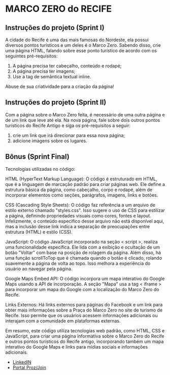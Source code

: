 # MARCO ZERO do RECIFE

## Instruções do projeto (Sprint I)

A cidade do Recife é uma das mais famosas do Nordeste, ela possui diversos pontos turísticos e um deles é o Marco Zero. Sabendo disso, crie uma página HTML, falando sobre esse ponto turístico de acordo com os seguintes pré-requisitos:

 1. A página precisa ter cabeçalho, conteúdo e rodapé;
 2. A página precisa ter imagens;
 3. Use a tag de semântica textual inline.

 Abuse de sua criatividade para a criação da página!

## Instruções do projeto (Sprint II)

Com a página sobre o Marco Zero feita, é necessário de uma outra página e de um link que leve até ela. Na nova página, fale sobre dois outros pontos turísticos do Recife Antigo e siga os pré-requisitos a seguir:

 1. crie um link que irá direcionar para essa nova página;
 2. adicione imagens sobre os lugares.

## Bônus (Sprint Final)

Tecnologias utilizadas no código:

HTML (HyperText Markup Language): O código é estruturado em HTML, que é a linguagem de marcação padrão para criar páginas web. Ele define a estrutura básica da página, como cabeçalho, corpo e rodapé, além de incorporar elementos como seções, parágrafos, imagens, links e botões.

CSS (Cascading Style Sheets): O código faz referência a um arquivo de estilo externo chamado "styles.css". Isso sugere o uso de CSS para estilizar a página, definindo propriedades visuais como cores, fontes e layout. Infelizmente, o conteúdo específico desse arquivo não está disponível aqui, mas a inclusão desse link indica a separação de preocupações entre estrutura (HTML) e estilo (CSS).

JavaScript: O código JavaScript incorporado na seção < script >, realiza uma funcionalidade específica. Ele lida com a exibição e ocultação de um botão "Voltar" com base na posição de rolagem da página. Além disso, há uma função scrollToTop que é chamada quando o botão é clicado, rolando suavemente a página de volta ao topo. Isso melhora a experiência do usuário ao navegar pela página.

Google Maps Embed API: O código incorpora um mapa interativo do Google Maps usando a API de incorporação. A seção "Mapa" usa a tag < iframe >  para incorporar um mapa do Google com a localização do Marco Zero do Recife.

Links Externos: Há links externos para páginas do Facebook e um link para obter mais informações sobre a Praça do Marco Zero no site de turismo de Recife. Isso permite que os usuários acessem informações adicionais ou interajam com a comunidade em plataformas externas.

Em resumo, este código utiliza tecnologias web padrão, como HTML, CSS e JavaScript, para criar uma página informativa sobre o Marco Zero do Recife e outros pontos turisticos do Recife antigo, incorporando também um mapa interativo do Google Maps e links para mídias sociais e informações adicionais.

* [LinkedIN](https://www.linkedin.com/in/mads1974/)
* [Portal Proz/Join](https://portaltech.joyclass.com/)
